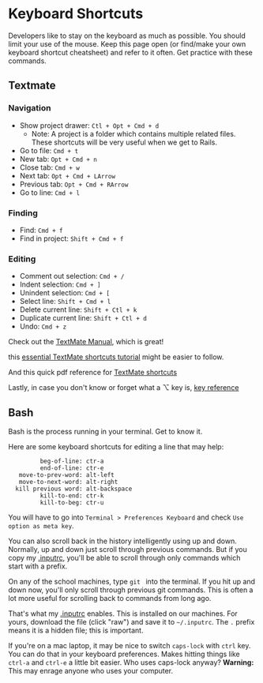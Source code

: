# Keyboard Shortcuts

Developers like to stay on the keyboard as much as possible. You should
limit your use of the mouse. Keep this page open (or find/make your own
keyboard shortcut cheatsheet) and refer to it often. Get practice
with these commands.

## Textmate

### Navigation
* Show project drawer: `Ctl + Opt + Cmd + d`
  * Note: A project is a folder which contains multiple related files. 
    These shortcuts will be very useful when we get to Rails.
* Go to file: `Cmd + t`
* New tab: `Opt + Cmd + n`
* Close tab: `Cmd + w`
* Next tab: `Opt + Cmd + LArrow`
* Previous tab: `Opt + Cmd + RArrow`
* Go to line: `Cmd + l`

### Finding
* Find: `Cmd + f`
* Find in project: `Shift + Cmd + f`

### Editing
* Comment out selection: `Cmd + /`
* Indent selection: `Cmd + ]`
* Unindent selection: `Cmd + [`
* Select line: `Shift + Cmd + l`
* Delete current line: `Shift + Ctl + k`
* Duplicate current line: `Shift + Ctl + d`
* Undo: `Cmd + z`


Check out the [TextMate Manual][tm_man], which is great!

this [essential TextMate shortcuts tutorial][tm_tut] might be easier to follow.

And this quick pdf reference for [TextMate shortcuts][tm_cheatsheet]

Lastly, in case you don't know or forget what a ⌥ key is, [key reference][key_reference]

[tm_tut]: http://net.tutsplus.com/tutorials/tools-and-tips/essential-textmate-shortcuts-tips-and-techniques/

[tm_man]: http://manual.macromates.com/en/all_pages.html

[tm_cheatsheet]: https://sites.google.com/a/grayskies.net/www/textmate

[key_reference]: http://myfirstmac.com/images/uploads/articleImages/key-symbols.gif



## Bash

Bash is the process running in your terminal. Get to know it.

Here are some keyboard shortcuts for editing a line that may help:

```
         beg-of-line: ctr-a
         end-of-line: ctr-e
   move-to-prev-word: alt-left
   move-to-next-word: alt-right
  kill previous word: alt-backspace
         kill-to-end: ctr-k
         kill-to-beg: ctr-u
```

You will have to go into `Terminal > Preferences Keyboard` and check
`Use option as meta key`.

You can also scroll back in the history intelligently using up and
down. Normally, up and down just scroll through previous commands. But
if you copy my [.inputrc][inputrc], you'll be able to scroll through
only commands which start with a prefix.

On any of the school machines, type `git ` into the terminal. If you
hit up and down now, you'll only scroll through previous git
commands. This is often a lot more useful for scrolling back to
commands from long ago.

That's what my [.inputrc][inputrc] enables. This is installed on our
machines. For yours, download the file (click "raw") and save it to
`~/.inputrc`. The `.` prefix means it is a hidden file; this is
important.

[inputrc]: https://github.com/appacademy/dotfiles/blob/master/inputrc

If you're on a mac laptop, it may be nice to switch `caps-lock` with
`ctrl` key. You can do that in your keyboard preferences. Makes
hitting things like `ctrl-a` and `ctrl-e` a little bit easier. Who
uses caps-lock anyway?
**Warning:** This may enrage anyone who uses your computer.
